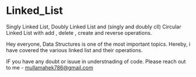 # Linked_List
Singly Linked List, Doubly Linked List and (singly and doubly cll) Circular Linked List with add , delete , create and reverse operations.

Hey everyone, 
Data Structures is one of the most important topics.
Hereby, i have covered the various linked list and their operations. 

IF you have any doubt or isuue in understnading of code. 
Please reach out to me - mullamahek786@gmail.com
